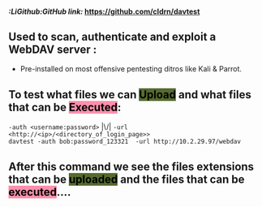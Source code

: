 #### ***:LiGithub:GitHub link:*** https://github.com/cldrn/davtest
## Used to scan, authenticate and exploit a WebDAV server :
- Pre-installed on most offensive pentesting ditros like Kali & Parrot.

## **To test what files we can <mark style="background: #556B2F;">Upload</mark> and what files that can be <mark style="background: #FF5582A6;">Executed</mark>:**
`-auth <username:password>` |\\/| `-url <http://<ip>/<directory_of_login_page>>`  
`davtest -auth bob:password_123321  -url http://10.2.29.97/webdav`

## After this command we see the files extensions that **can be <mark style="background: #556B2F;">uploaded</mark>** and the files that **can be <mark style="background: #FF5582A6;">executed</mark>**....

